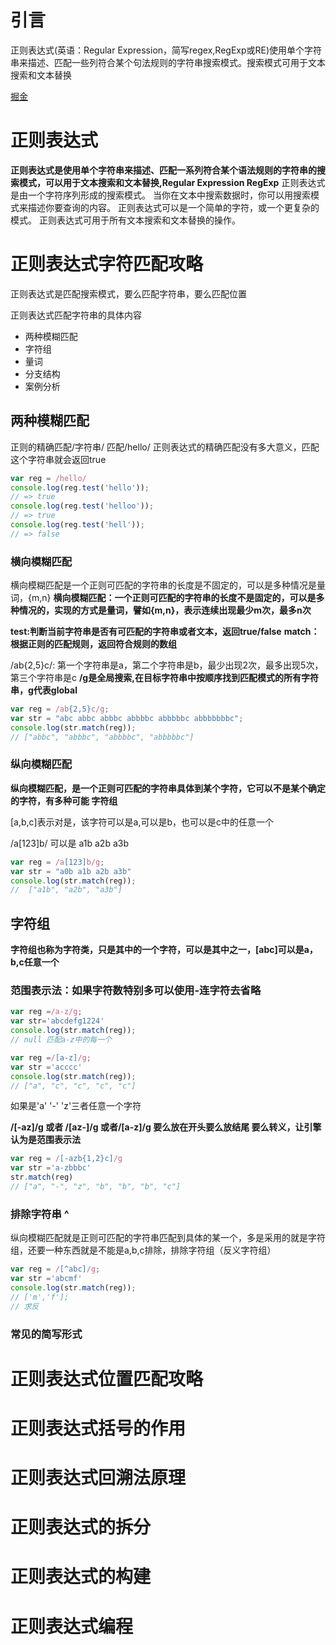 
# 引言
正则表达式(英语：Regular Expression，简写regex,RegExp或RE)使用单个字符串来描述、匹配一些列符合某个句法规则的字符串搜索模式。搜索模式可用于文本搜索和文本替换

<a href="https://juejin.im/post/5965943ff265da6c30653879#heading-42">掘金</a>

# 正则表达式
**正则表达式是使用单个字符串来描述、匹配一系列符合某个语法规则的字符串的搜索模式，可以用于文本搜索和文本替换,Regular Expression RegExp**
正则表达式是由一个字符序列形成的搜索模式。
当你在文本中搜索数据时，你可以用搜索模式来描述你要查询的内容。
正则表达式可以是一个简单的字符，或一个更复杂的模式。
正则表达式可用于所有文本搜索和文本替换的操作。

# 正则表达式字符匹配攻略
正则表达式是匹配搜索模式，要么匹配字符串，要么匹配位置

正则表达式匹配字符串的具体内容

- 两种模糊匹配
- 字符组
- 量词
- 分支结构
- 案例分析

## 两种模糊匹配

正则的精确匹配/字符串/
匹配/hello/
正则表达式的精确匹配没有多大意义，匹配这个字符串就会返回true
```js
var reg = /hello/
console.log(reg.test('hello'));
// => true
console.log(reg.test('helloo'));
// => true
console.log(reg.test('hell'));
// => false
```
### 横向模糊匹配
横向模糊匹配是一个正则可匹配的字符串的长度是不固定的，可以是多种情况是量词，{m,n}
**横向模糊匹配：一个正则可匹配的字符串的长度不是固定的，可以是多种情况的，实现的方式是量词，譬如{m,n}，表示连续出现最少m次，最多n次**

**test:判断当前字符串是否有可匹配的字符串或者文本，返回true/false**
**match：根据正则的匹配规则，返回符合规则的数组**

/ab{2,5}c/: 第一个字符串是a，第二个字符串是b，最少出现2次，最多出现5次，第三个字符串是c 
**/g是全局搜索,在目标字符串中按顺序找到匹配模式的所有字符串，g代表global**
```js
var reg = /ab{2,5}c/g;
var str = "abc abbc abbbc abbbbc abbbbbc abbbbbbbc";
console.log(str.match(reg));
// ["abbc", "abbbc", "abbbbc", "abbbbbc"]
```

### 纵向模糊匹配
**纵向模糊匹配，是一个正则可匹配的字符串具体到某个字符，它可以不是某个确定的字符，有多种可能 字符组**

[a,b,c]表示对是，该字符可以是a,可以是b，也可以是c中的任意一个

/a[123]b/ 可以是 a1b a2b a3b

```js
var reg = /a[123]b/g;
var str = "a0b a1b a2b a3b"
console.log(str.match(reg));
//  ["a1b", "a2b", "a3b"]
```

## 字符组

**字符组也称为字符类，只是其中的一个字符，可以是其中之一，[abc]可以是a，b,c任意一个**

### 范围表示法：如果字符数特别多可以使用-连字符去省略

```js
var reg =/a-z/g;
var str='abcdefg1224'
console.log(str.match(reg));
// null 匹配a-z中的每一个

var reg =/[a-z]/g;
var str ='acccc'
console.log(str.match(reg));
// ["a", "c", "c", "c", "c"]
```

如果是'a' '-' 'z'三者任意一个字符

**/[-az]/g 或者 /[az-]/g 或者/[a\-z]/g 要么放在开头要么放结尾 要么转义，让引擎认为是范围表示法**

```js
var reg = /[-azb{1,2}c]/g
var str ='a-zbbbc'
str.match(reg)
// ["a", "-", "z", "b", "b", "b", "c"]
```
### 排除字符串 ^

纵向模糊匹配就是正则可匹配的字符串匹配到具体的某一个，多是采用的就是字符组，还要一种东西就是不能是a,b,c排除，排除字符组（反义字符组）

[^abc]: 表示一个除a,b,c之外的任意一个字符，字符组的第一位放^表示求反的概念

```js
var reg = /[^abc]/g;
var str ='abcmf'
console.log(str.match(reg));
// ['m','f'];
// 求反
```

### 常见的简写形式






# 正则表达式位置匹配攻略
# 正则表达式括号的作用
# 正则表达式回溯法原理
# 正则表达式的拆分
# 正则表达式的构建
# 正则表达式编程
